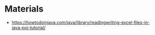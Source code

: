 # Materials
* https://howtodoinjava.com/java/library/readingwriting-excel-files-in-java-poi-tutorial/